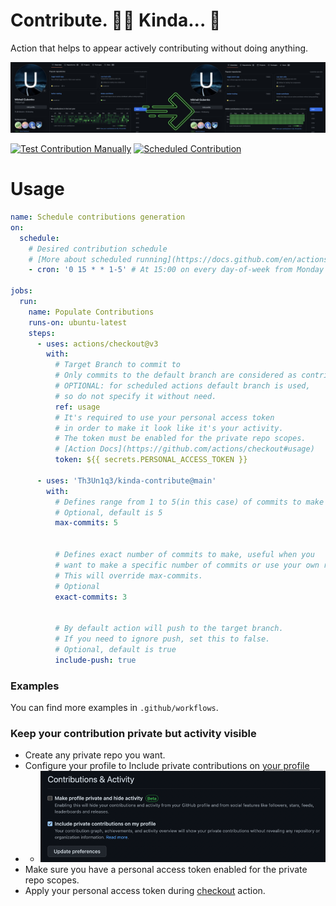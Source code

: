 # Contribute. 🧑‍💻 Kinda... 🤷‍

Action that helps to appear actively contributing without doing anything. 

![headline.png](headline.png)

[![Test Contribution Manually](https://github.com/Th3Un1q3/kinda-contribute/actions/workflows/test-contribute.yml/badge.svg)](https://github.com/Th3Un1q3/kinda-contribute/actions/workflows/test-contribute.yml)
[![Scheduled Contribution](https://github.com/Th3Un1q3/kinda-contribute/actions/workflows/scheduled-contribute.yml/badge.svg)](https://github.com/Th3Un1q3/kinda-contribute/actions/workflows/scheduled-contribute.yml)

# Usage

```yaml
name: Schedule contributions generation
on:
  schedule:
    # Desired contribution schedule
    # [More about scheduled running](https://docs.github.com/en/actions/using-workflows/events-that-trigger-workflows#schedule)
    - cron: '0 15 * * 1-5' # At 15:00 on every day-of-week from Monday through Friday.

jobs:
  run:
    name: Populate Contributions
    runs-on: ubuntu-latest
    steps:
      - uses: actions/checkout@v3
        with:
          # Target Branch to commit to
          # Only commits to the default branch are considered as contributions.
          # OPTIONAL: for scheduled actions default branch is used,
          # so do not specify it without need.
          ref: usage
          # It's required to use your personal access token
          # in order to make it look like it's your activity.
          # The token must be enabled for the private repo scopes.
          # [Action Docs](https://github.com/actions/checkout#usage)
          token: ${{ secrets.PERSONAL_ACCESS_TOKEN }}

      - uses: 'Th3Un1q3/kinda-contribute@main'
        with:
          # Defines range from 1 to 5(in this case) of commits to make
          # Optional, default is 5
          max-commits: 5


          # Defines exact number of commits to make, useful when you
          # want to make a specific number of commits or use your own random number generator.
          # This will override max-commits.
          # Optional
          exact-commits: 3


          # By default action will push to the target branch.
          # If you need to ignore push, set this to false.
          # Optional, default is true
          include-push: true
```

### Examples

You can find more examples in `.github/workflows`.

### Keep your contribution private but activity visible

* Create any private repo you want.
* Configure your profile to Include private contributions on [your profile](https://github.com/settings/profile)
* * ![img.png](profile-config.png)
* Make sure you have a personal access token enabled for the private repo scopes.
* Apply your personal access token during [checkout](https://github.com/actions/checkout#usage) action.
